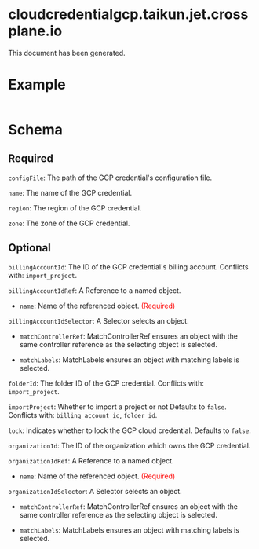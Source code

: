 
cloudcredentialgcp.taikun.jet.crossplane.io
===========================================


This document has been generated.
  

# Example


```yaml

```  

# Schema
  

## Required
  
`configFile`: The path of the GCP credential's configuration file.
  
`name`: The name of the GCP credential.
  
`region`: The region of the GCP credential.
  
`zone`: The zone of the GCP credential.
  

## Optional
  
`billingAccountId`: The ID of the GCP credential's billing account. Conflicts with: `import_project`.
  
`billingAccountIdRef`: A Reference to a named object.

* `name`: Name of the referenced object.<font color="red"> (Required)</font>  
  
`billingAccountIdSelector`: A Selector selects an object.

* `matchControllerRef`: MatchControllerRef ensures an object with the same controller reference as the selecting object is selected.  

* `matchLabels`: MatchLabels ensures an object with matching labels is selected.  
  
`folderId`: The folder ID of the GCP credential. Conflicts with: `import_project`.
  
`importProject`: Whether to import a project or not Defaults to `false`. Conflicts with: `billing_account_id`, `folder_id`.
  
`lock`: Indicates whether to lock the GCP cloud credential. Defaults to `false`.
  
`organizationId`: The ID of the organization which owns the GCP credential.
  
`organizationIdRef`: A Reference to a named object.

* `name`: Name of the referenced object.<font color="red"> (Required)</font>  
  
`organizationIdSelector`: A Selector selects an object.

* `matchControllerRef`: MatchControllerRef ensures an object with the same controller reference as the selecting object is selected.  

* `matchLabels`: MatchLabels ensures an object with matching labels is selected.  
  

